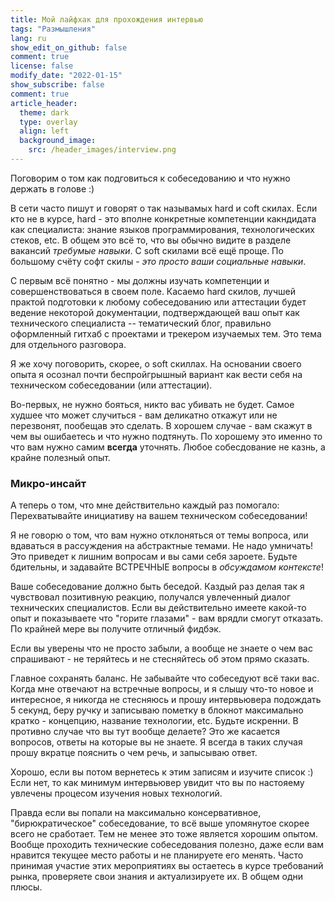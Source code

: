 ```yaml
---
title: Мой лайфхак для прохождения интервью
tags: "Размышления"
lang: ru
show_edit_on_github: false
comment: true
license: false
modify_date: "2022-01-15"
show_subscribe: false
comment: true
article_header:
  theme: dark
  type: overlay
  align: left
  background_image:
    src: /header_images/interview.png
---
```


Поговорим о том как подговиться к собеседованию и что нужно держать в голове :)
<!--more-->

В сети часто пишут и говорят о так называмых hard и coft скилах. Если кто не в курсе, hard - это вполне конкретные компетенции какндидата как специалиста: знание языков программирования, технологических стеков, etc. В общем это всё то, что вы обычно видите в разделе вакансий *требумые навыки*. С soft скилами всё ещё проще.
По большому счёту софт скилы - *это просто ваши социальные навыки*.

С первым всё понятно - мы должны изучать компетенции и совершенствоваться в своем поле. Касаемо hard скилов, лучшей практой подготовки к любому собеседованию или аттестации будет ведение некоторой документации, подтверждающей ваш опыт как технического специалиста -- тематический блог, правильно оформленный гитхаб с проектами и трекером изучаемых тем. Это тема для отдельного разговора. 

Я же хочу поговорить, скорее, о soft скиллах. На основании своего опыта я осознал почти беспройгрышный вариант как вести себя на техническом собеседовании (или аттестации).

Во-первых, не нужно бояться, никто вас убивать не будет. Самое худшее что может случиться - вам деликатно откажут или не перезвонят, пообещав это сделать. В хорошем случае - вам скажут в чем вы ошибаетесь и что нужно подтянуть. По хорошему это именно то что вам нужно самим **всегда** уточнять. Любое собесдование не казнь, а крайне полезный опыт.

### Микро-инсайт
А теперь о том, что мне действительно каждый раз помогало:
Перехватывайте инициативу на вашем техническом собеседовании!

Я не говорю о том, что вам нужно отклоняться от темы вопроса, или вдаваться в рассуждения на абстрактные темами. Не надо умничать! Это  приведет к лишним вопросам и вы сами себя зароете. Будьте бдительны, и задавайте ВСТРЕЧНЫЕ вопросы в *обсуждамом контексте*!

Ваше собеседование должно быть беседой. Каздый раз делая так я чувствовал позитивную реакцию, получался увлеченный диалог технических специалистов. Если вы действительно имеете какой-то опыт и показываете что "горите глазами" - вам врядли смогут отказать. По крайней мере вы получите отличный фидбэк. 

Если вы уверены что не просто забыли, а вообще не знаете о чем вас спрашивают - не теряйтесь и не стесняйтесь об этом прямо сказать.

Главное сохранять баланс. Не забывайте что собеседуют всё таки вас.
Когда мне отвечают на встречные вопросы, и я слышу что-то новое и интересное, я никогда не стесняюсь и прошу интервьювера подождать 5 секунд, беру ручку и записываю пометку в блокнот максимально кратко - концепцию, название технологии, etc. Будьте искренни. В противно случае что вы тут вообще делаете? Это же касается вопросов, ответы на которые вы не знаете. Я всегда в таких случая прошу вкратце пояснить о чем речь, и запысываю ответ.

Хорошо, если вы потом вернетесь к этим записям и изучите список :)
Если нет, то как минимум интервьювер увидит что вы по настояему увлечены процесом изучения новых технологий.

Правда если вы попали на максимально консервативное, "бирюкратическое" собеседование, то всё выше упомянутое скорее всего не сработает. Тем не менее это тоже является хорошим опытом. Вообще проходить технические собеседования полезно, даже если вам нравится текущее место работы и не планируете его менять. Часто принимая участие этих мероприятиях вы остаетесь в курсе требований рынка, проверяете свои знания и актуализируете их.
В общем одни плюсы.